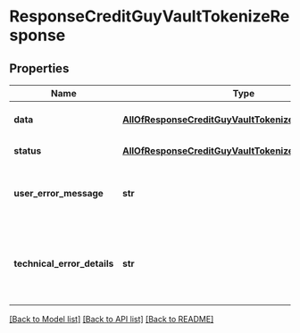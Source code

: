 # ResponseCreditGuyVaultTokenizeResponse

## Properties
Name | Type | Description | Notes
------------ | ------------- | ------------- | -------------
**data** | [**AllOfResponseCreditGuyVaultTokenizeResponseData**](AllOfResponseCreditGuyVaultTokenizeResponseData.md) | API specific response data | [optional] 
**status** | [**AllOfResponseCreditGuyVaultTokenizeResponseStatus**](AllOfResponseCreditGuyVaultTokenizeResponseStatus.md) | Response status | [optional] 
**user_error_message** | **str** | Error message, in a user readable format | [optional] 
**technical_error_details** | **str** | Technical error details, let us know if you received this. | [optional] 

[[Back to Model list]](../README.md#documentation-for-models) [[Back to API list]](../README.md#documentation-for-api-endpoints) [[Back to README]](../README.md)

